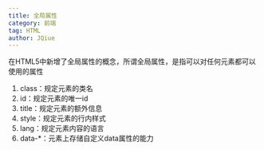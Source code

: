 ```yaml
---
title: 全局属性
category: 前端
tag: HTML
author: JQiue
---
```


在HTML5中新增了全局属性的概念，所谓全局属性，是指可以对任何元素都可以使用的属性

1. class：规定元素的类名
2. id：规定元素的唯一id
3. title：规定元素的额外信息
4. style：规定元素的行内样式
5. lang：规定元素内容的语言
6. data-*：元素上存储自定义data属性的能力
